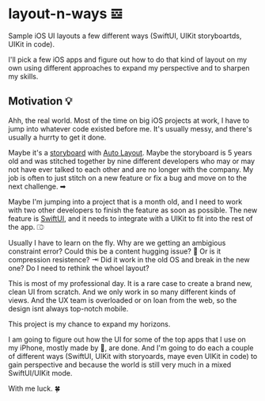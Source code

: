 # layout-n-ways 𝌛
Sample iOS UI layouts a few different ways (SwiftUI, UIKit storyboartds, UIKit in code).

I'll pick a few iOS apps and figure out how to do that kind of layout on my own using different approaches to expand my perspective and to sharpen my skills.

## Motivation 💡

Ahh, the real world.  Most of the time on big iOS projects at work, I have to jump into whatever code existed before me.  It's usually messy, and there's usually a hurrty to get it done.

Maybe it's a [storyboard](https://developer.apple.com/library/archive/documentation/General/Conceptual/Devpedia-CocoaApp/Storyboard.html) with [Auto Layout](https://developer.apple.com/library/archive/documentation/UserExperience/Conceptual/AutolayoutPG/index.html).  Maybe the storyboard is 5 years old and was stitched together by nine different developers who may or may not have ever talked to each other and are no longer with the company.  My job is often to just stitch on a new feature or fix a bug and move on to the next challenge. ➡

Maybe I'm jumping into a project that is a month old, and I need to work with two other developers to finish the feature as soon as possible.  The new feature is [SwiftUI](https://developer.apple.com/xcode/swiftui/), and it needs to integrate with a UIKit to fit into the rest of the app. ⎄

Usually I have to learn on the fly.  Why are we getting an ambigious constraint error?  Could this be a content hugging issue? 🤗  Or is it compression resistence? ⇥ Did it work in the old OS and break in the new one?  Do I need to rethink the whoel layout?

This is most of my professional day.  It is a rare case to create a brand new, clean UI from scratch.  And we only work in so many different kinds of views.  And the UX team is overloaded or on loan from the web, so the design isnt always top-notch mobile.

This project is my chance to expand my horizons.

I am going to figure out how the UI for some of the top apps that I use on my iPhone, mostly made by , are done.  And I'm going to do each a couple of different ways (SwiftUI, UIKit with storyoards, maye even UIKit in code) to gain perspective and because the world is still very much in a mixed SwiftUI/UIKit mode.

With me luck. 🍀

